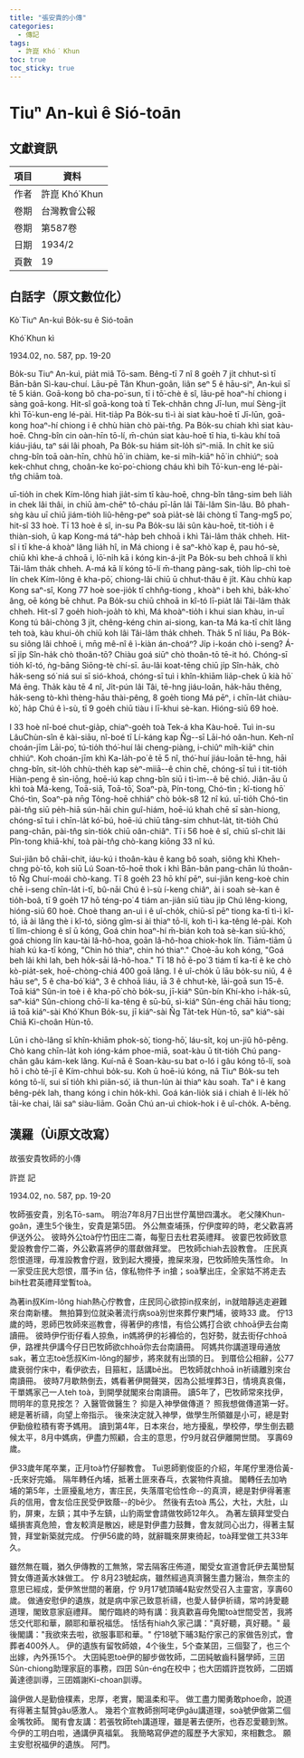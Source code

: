 ```yaml
---
title: "張安貴的小傳"
categories:
  - 傳記
tags:
  - 許崑 Khó͘ Khun
toc: true
toc_sticky: true
---
```


# Tiuⁿ An-kuì ê Sió-toān

## 文獻資訊

| 項目 | 資料 |
|---|---|
| 作者 | 許崑 Khó͘ Khun |
| 卷期 | 台灣教會公報 |
| 卷期 | 第587卷 |
| 日期 | 1934/2 |
| 頁數 | 19 |

## 白話字（原文數位化）

Kò͘ Tiuⁿ An-kuì Bo̍k-su ê Sió-toān

Khó͘ Khun kì

1934.02, no. 587, pp. 19-20

Bo̍k-su Tiuⁿ An-kuì, pia̍t miâ Tō-sam. Bêng-tī 7 nî 8 goe̍h 7 ji̍t chhut-sì tī Bān-bân Sì-kau-chuí. Lāu-pē Tân Khun-goân, liân seⁿ 5 ê hāu-siⁿ, An-kuì sī tē 5 kián. Goā-kong bô cha-po͘-sun, tī i tō͘-chè ê sî, lāu-pē hoaⁿ-hí chiong i sàng goā-kong. Hit-sî goā-kong toà tī Tek-chhân chng Jī-lun, muí Sèng-ji̍t khì Tō͘-kun-eng lé-pài. Hit-tia̍p Pa Bo̍k-su tì-ì ài siat kàu-hoē tī Jī-lūn, goā-kong hoaⁿ-hí chiong i ê chhù hiàn chò pài-tn̂g. Pa Bo̍k-su chiah khì siat kàu-hoē. Chng-bîn cin oàn-hīn tō-lí, m̄-chún siat kàu-hoē tī hia, tì-kàu khí toā kiáu-jiáu, taⁿ sái lâi phoah, Pa Bo̍k-su hiám sit-lo̍h sìⁿ-miā. In chi̍t ke siū chng-bîn toā oàn-hīn, chhù hō͘ in chiàm, ke-si mi̍h-kiāⁿ hō͘ in chhiúⁿ; soà kek-chhut chng, choân-ke ko͘-po͘-chiong cháu khì bih Tō͘-kun-eng lé-pài-tn̂g chiām toà.

uī-tio̍h in chek Kím-lông hiah jia̍t-sim tī kàu-hoē, chng-bîn tâng-sim beh lia̍h in chek lâi thâi, in chiū àm-chēⁿ tô-cháu pī-lān lâi Tâi-lâm Sin-lâu. Bô phah-sǹg kàu uī chiū jiám-tio̍h liû-hêng-peⁿ soà pia̍t-sè lâi chòng tī Tang-mg5 po͘, hit-sî 33 hoè. Tī 13 hoè ê sî, in-su Pa Bo̍k-su lâi sûn kàu-hoē, tit-tio̍h i ê thiàn-sioh, ū kap Kong-má táⁿ-ha̍p beh chhoā i khì Tâi-lâm tha̍k chheh. Hit-sî i tī khe-á khoàⁿ lâng lia̍h hî, in Má chiong i ê saⁿ-khò͘ kap ê, pau hó-sè, chiū khì khe-á chhoā i, lō͘-ni̍h kā i kóng kin-á-ji̍t Pa Bo̍k-su beh chhoā lí khì Tâi-lâm tha̍k chheh. A-má kā lí kóng tō-lí m̄-thang pàng-sak, tio̍h li̍p-chì toè lín chek Kím-lông ê kha-pō͘, chiong-lâi chiū ū chhut-thâu ê ji̍t. Kàu chhù kap Kong saⁿ-sî, Kong 77 hoè soe-jio̍k tī chhn̂g-tiong , khoàⁿ i beh khì, ba̍k-kho͘ âng, oē kóng bē chhut. Pa Bo̍k-su chiū chhoā in kî-tó lī-pia̍t lâi Tâi-lâm tha̍k chheh. Hit-sî 7 goe̍h hioh-joa̍h tò khì, Má khoàⁿ-tio̍h i khui sian khàu, in-uī Kong tú bâi-chòng 3 ji̍t, chêng-kéng chin ai-siong, kan-ta Má ka-tī chi̍t lâng teh toà, kàu khui-o̍h chiū koh lâi Tâi-lâm tha̍k chheh. Tha̍k 5 nî liáu, Pa Bo̍k-su siông lâi chhoē i, mn̄g mê-nî ê ì-kiàn án-choáⁿ? Ji̍p i-koán chò i-seng? Á-sī ji̍p Sîn-ha̍k chò thoân-tō? Chiàu goá siūⁿ chò thoân-tō tē-it hó. Chóng-sī tio̍h kî-tó, ǹg-bāng Siōng-tè chí-sī. āu-lâi koat-tēng chiū ji̍p Sîn-ha̍k, chò ha̍k-seng só͘ niá sui sī sió-khoá, chóng-sī tuì i khîn-khiām lia̍p-chek ū kià hō͘ Má ēng. Tha̍k kàu tē 4 nî, Ji̍t-pún lâi Tâi, tē-hng jiáu-loān, ha̍k-hāu thêng, ha̍k-seng tò-khì thèng-hāu thài-pêng, 8 goe̍h tiong Má pēⁿ, i chīn-la̍t chiàu-kò͘, ha̍p Chú ê ì-sù, tī 9 goe̍h chiū tiàu i lī-khui sè-kan. Hióng-siū 69 hoè.

I 33 hoè nî-boé chut-gia̍p, chiaⁿ-goe̍h toà Tek-á kha Kàu-hoē. Tuì in-su LâuChùn-sîn ê kài-siāu, nî-boé tī Lí-káng kap N̂g--sī Lāi-hó oân-hun. Keh-nî choán-jīm Lāi-po͘, tú-tio̍h thó͘-huí lâi cheng-piàng, i-chiûⁿ mi̍h-kiāⁿ chin chhiúⁿ. Koh choán-jīm khì Ka-la̍h-po͘ ê tē 5 nî, thó͘-huí jiáu-loān tē-hng, hāi chng-bîn, sit-lo̍h chhù-the̍h kap sèⁿ-miiā--ê chin chē, chóng-sī tuì i tit-tio̍h Hiàn-peng ê sìn-iōng, hoē-iú kap chng-bîn siū i tì-ìm--ê bē chió. Jiân-āu ū khì toà Má-keng, Toā-siā, Toā-tō͘, Soaⁿ-pà, Pín-tong, Chó-tìn ; kî-tiong hō͘ Chó-tìn, Soaⁿ-pà nn̄g Tông-hoē chhiáⁿ chò bo̍k-s8 12 nî kú. uī-tio̍h Chó-tìn pài-tn̂g siū pe̍h-hiā sún-hāi chin guî-hiám, hoē-iú khah chē sī sàn-hiong, chóng-sī tuì i chīn-la̍t kó͘-bú, hoē-iú chiū tâng-sim chhut-la̍t, tit-tio̍h Chú pang-chān, pài-tn̂g sin-tio̍k chiū oân-chiâⁿ. Tī i 56 hoè ê sî, chiū sî-chit lâi Pîn-tong khiā-khí, toà pài-tn̂g chò-kang kiōng 33 nî kú.

Sui-jiân bô chāi-chit, iáu-kú i thoân-kàu ê kang bô soah, siông khì Kheh-chng pò͘-tō, koh siū Lú Soan-tō-hoē thok i khì Bān-bân pang-chān lú thoân-tō N̂g Chuí-moái chò-kang. Tī 8 goe̍h 23 hō khí pēⁿ, sui-jiân keng-koè chin chē i-seng chīn-la̍t i-tī, bû-nāi Chú ê ì-sù í-keng chiâⁿ, ài i soah sè-kan ê tio̍h-boâ, tī 9 goe̍h 17 hō téng-po͘ 4 tiám an-jiân siū tiàu ji̍p Chú lêng-kiong, hióng-siū 60 hoè. Choè thang an-uì i ê uî-cho̍k, chiū-sī pēⁿ tiong ka-tī tì-ì kî-tó, iā ài lâng thè i kî-tó, siông gîm-si ài thiaⁿ tō-lí, koh tì-ì ka-têng lé-pài. Koh tī lîm-chiong ê sî ū kóng, Goá chin hoaⁿ-hí m̄-bián koh toà sè-kan siū-khó͘, goá chiong lín kau-tài Iâ-hô-hoa, goān Iâ-hô-hoa chiok-hok lín. Tiām-tiām ū hiah kú ka-tī kóng, "Chin hó thiaⁿ, chin hó thiaⁿ." Choè-āu koh kóng, "Goá beh lâi khì lah, beh ho̍k-sāi Iâ-hô-hoa." Tī 18 hō ē-po͘ 3 tiám tī ka-tī ê ke chò kò-pia̍t-sek, hoē-chòng-chiá 400 goā lâng. I ê uî-cho̍k ū lāu bo̍k-su niû, 4 ê hāu seⁿ, 5 ê cha-bó͘ kiáⁿ, 3 ê chhoā liáu, iā 3 ê chhut-kè, lāi-goā sun 15-ê. Toā kiáⁿ Sûn-in toè i ê kha-pō͘ chò bo̍k-su, jī-kiáⁿ Sûn-bín Khí-kho i-ha̍k-sū, saⁿ-kiáⁿ Sûn-chiong chō͘-lí ka-têng ê sū-bū, sì-kiáⁿ Sûn-éng chāi hāu tiong; iā toā kiáⁿ-sài Khó͘ Khun Bo̍k-su, jī kiáⁿ-sài N̂g Ta̍t-tek Hùn-tō, saⁿ kiáⁿ-sài Chiā Ki-choân Hùn-tō.

Lūn i chò-lâng sī khîn-khiām phok-sò͘, tiong-hō͘, láu-si̍t, koj un-jiû hô-pêng. Chò kang chīn-la̍t koh ióng-kám phoe-miā, soat-kàu ū tit-tio̍h Chú pang-chān gâu kám-kek lâng. Kuí-nā ê Soan-kàu-su bat o-ló i gâu kóng tō-lí, soà hō i chò tē-jī ê Kím-chhuì bo̍k-su. Koh ū hoē-iú kóng, nā Tiuⁿ Bo̍k-su teh kóng tō-lí, sui sī tio̍h khì piān-só͘, iā thun-lún ài thiaⁿ kàu soah. Taⁿ i ê kang bêng-pe̍k lah, thang kóng i chin ho̍k-khì. Goá kán-lio̍k siá i chiah ê lí-le̍k hō͘ tāi-ke chai, lâi saⁿ siàu-liām. Goān Chú an-uì chiok-hok i ê uî-cho̍k. A-bēng.

## 漢羅（Ùi原文改寫）

故張安貴牧師的小傳

許崑 記

1934.02, no. 587, pp. 19-20

牧師張安貴，別名Tō-sam。 明治7年8月7日出世佇萬巒四溝水。 老父陳Khun-goân，連生5个後生，安貴是第5囝。 外公無查埔孫，佇伊度晬的時，老父歡喜將伊送外公。 彼時外公toà佇竹田庄二崙，每聖日去杜君英禮拜。 彼霎巴牧師致意愛設教會佇二崙，外公歡喜將伊的厝獻做拜堂。 巴牧師chiah去設教會。 庄民真怨恨道理，毋准設教會佇遐，致到起大攪擾，擔屎來潑，巴牧師險失落性命。 In一家受庄民大怨恨，厝予in 佔，傢私物件予 in搶；soà擊出庄，全家姑不將走去bih杜君英禮拜堂暫toà。

為著in叔Kím-lông hiah熱心佇教會，庄民同心欲掠in叔來刣，in就暗靜逃走避難來台南新樓。 無拍算到位就染著流行病soà別世來葬佇東門埔，彼時33 歲。 佇13歲的時，恩師巴牧師來巡教會，得著伊的疼惜，有佮公媽打合欲 chhoā伊去台南讀冊。 彼時伊佇街仔看人掠魚，in媽將伊的衫褲佮的，包好勢，就去街仔chhoā伊，路裡共伊講今仔日巴牧師欲chhoā你去台南讀冊。 阿媽共你講道理毋通放sak，著立志toè恁叔Kím-lông的腳步，將來就有出頭的日。 到厝佮公相辭，公77歲衰弱佇床中，看伊欲去，目箍紅，話講bē出。 巴牧師就chhoā in祈禱離別來台南讀冊。 彼時7月歇熱倒去，媽看著伊開聲哭，因為公抵埋葬3日，情境真哀傷，干單媽家己一人teh toà，到開學就閣來台南讀冊。 讀5年了，巴牧師常來找伊，問明年的意見按怎？ 入醫管做醫生？ 抑是入神學做傳道？ 照我想做傳道第一好。 總是著祈禱，向望上帝指示。 後來決定就入神學，做學生所領雖是小可，總是對伊勤儉粒積有寄予媽用。 讀到第4年，日本來台，地方擾亂，學校停，學生倒去聽候太平，8月中媽病，伊盡力照顧，合主的意思，佇9月就召伊離開世間。 享壽69 歲。

伊33歲年尾卒業，正月toà竹仔腳教會。 Tuì恩師劉俊臣的介紹，年尾佇里港佮黃--氏來好完婚。 隔年轉任內埔，抵著土匪來舂乓，衣裳物件真搶。 閣轉任去加吶埔的第5年，土匪擾亂地方，害庄民，失落厝宅佮性命--的真濟，總是對伊得著憲兵的信用，會友佮庄民受伊致蔭--的bē少。 然後有去toà 馬公，大社，大肚，山豹，屏東，左鎮；其中予左鎮，山豹兩堂會請做牧師12年久。 為著左鎮拜堂受白蟻損害真危險，會友較濟是散凶，總是對伊盡力鼓舞，會友就同心出力，得著主幫贊，拜堂新築就完成。 佇伊56歲的時，就辭職來屏東徛起，toà拜堂做工共33年久。

雖然無在職，猶久伊傳教的工無煞，常去隔客庄佈道，閣受女宣道會託伊去萬巒幫贊女傳道黃水妹做工。 佇 8月23號起病，雖然經過真濟醫生盡力醫治，無奈主的意思已經成，愛伊煞世間的著磨，佇 9月17號頂晡4點安然受召入主靈宮，享壽60 歲。 做通安慰伊的遺族，就是病中家己致意祈禱，也愛人替伊祈禱，常吟詩愛聽道理，閣致意家庭禮拜。 閣佇臨終的時有講：我真歡喜毋免閣toà世間受苦，我將恁交代耶和華，願耶和華祝福恁。 恬恬有hiah久家己講："真好聽，真好聽。" 最後閣講："我欲來去啦，欲服事耶和華。" 佇18號下晡3點佇家己的家做告別式，會葬者400外人。 伊的遺族有留牧師娘，4个後生，5个查某囝，三個娶了，也三个出嫁，內外孫15个。 大囝純恩toè伊的腳步做牧師，二囝純敏齒科醫學師，三囝Sûn-chiong助理家庭的事務，四囝 Sûn-éng在校中；也大囝婿許崑牧師，二囝婿黃達德訓導，三囝婿謝Ki-choan訓導。

論伊做人是勤儉樸素，忠厚，老實，閣溫柔和平。 做工盡力閣勇敢phoe命，說道有得著主幫贊gâu感激人。 幾若个宣教師捌呵咾伊gâu講道理，soà號伊做第二個金嘴牧師。 閣有會友講：若張牧師teh講道理，雖是著去便所，也吞忍愛聽到煞。 今伊的工明白啦，通講伊真福氣。 我簡略寫伊遮的履歷予大家知，來相數念。 願主安慰祝福伊的遺族。 阿門。
